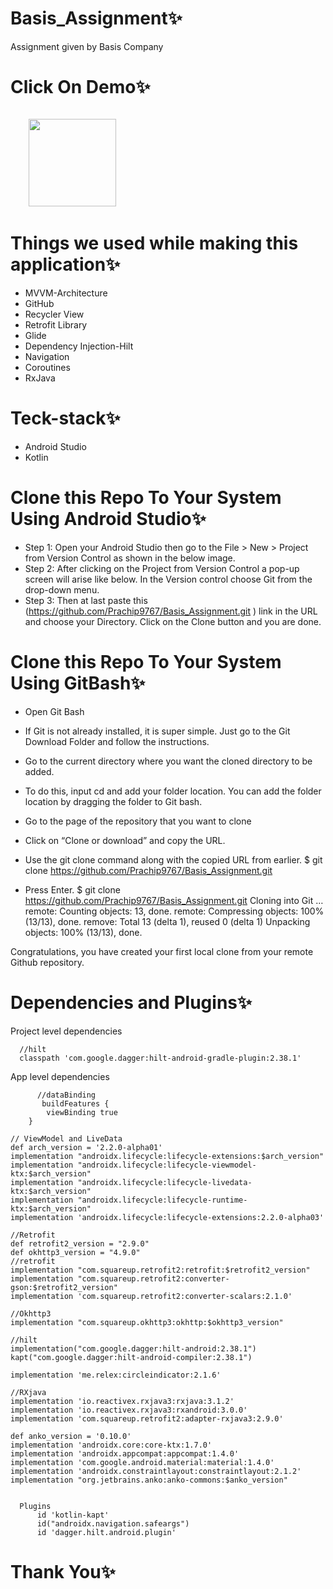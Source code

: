 # Basis_Assignment✨
Assignment given by Basis Company

<!-- ![Green and Cream Modern Sales Marketing Presentation](https://user-images.githubusercontent.com/86509987/150291229-f3412fc2-d84a-44aa-a6a4-7b1215c45879.png)
 -->

# Click On Demo✨
  <code>
    <a href="https://drive.google.com/file/d/1v8lT75mGaV-6GpfbEUHQo6GZ5nj9TkBx/view?usp=sharing" title="Playstore Profile"><img height="140" width="140" src="https://encrypted-tbn0.gstatic.com/images?q=tbn:ANd9GcRgwJcz642pA7mLR5u44OirKSJjfxOoOqWbpNx7vgDP0NI4snSp68daLp-JccwzoGUIARw&usqp=CAU"></a></code>


# Things we used while making this application✨
* MVVM-Architecture
* GitHub
* Recycler View
* Retrofit Library
* Glide
* Dependency Injection-Hilt
* Navigation
* Coroutines
* RxJava

# Teck-stack✨
* Android Studio
* Kotlin


# Clone this Repo To Your System Using Android Studio✨

* Step 1: Open your Android Studio then go to the File > New > Project from Version Control as shown in the below image.
* Step 2: After clicking on the Project from Version Control a pop-up screen will arise like below. In the Version control choose Git from the drop-down menu.
* Step 3: Then at last paste this (https://github.com/Prachip9767/Basis_Assignment.git ) link in the URL and choose your Directory. Click on the Clone button and you are done.


# Clone this Repo To Your System Using GitBash✨

* Open Git Bash

* If Git is not already installed, it is super simple. Just go to the Git Download Folder and follow the instructions.

* Go to the current directory where you want the cloned directory to be added.

* To do this, input cd and add your folder location. You can add the folder location by dragging the folder to Git bash.

* Go to the page of the repository that you want to clone

* Click on “Clone or download” and copy the URL.

* Use the git clone command along with the copied URL from earlier. $ git clone https://github.com/Prachip9767/Basis_Assignment.git

* Press Enter. $ git clone https://github.com/Prachip9767/Basis_Assignment.git Cloning into Git … remote: Counting objects: 13, done. remote: Compressing objects: 100% (13/13), done. remove: Total 13 (delta 1), reused 0 (delta 1) Unpacking objects: 100% (13/13), done.

Congratulations, you have created your first local clone from your remote Github repository.


# Dependencies and Plugins✨
Project level dependencies

      //hilt
      classpath 'com.google.dagger:hilt-android-gradle-plugin:2.38.1'

App level dependencies
          
          //dataBinding
           buildFeatures {
            viewBinding true
        }

    // ViewModel and LiveData
    def arch_version = '2.2.0-alpha01'
    implementation "androidx.lifecycle:lifecycle-extensions:$arch_version"
    implementation "androidx.lifecycle:lifecycle-viewmodel-ktx:$arch_version"
    implementation "androidx.lifecycle:lifecycle-livedata-ktx:$arch_version"
    implementation "androidx.lifecycle:lifecycle-runtime-ktx:$arch_version"
    implementation 'androidx.lifecycle:lifecycle-extensions:2.2.0-alpha03'

    //Retrofit
    def retrofit2_version = "2.9.0"
    def okhttp3_version = "4.9.0"
    //retrofit
    implementation "com.squareup.retrofit2:retrofit:$retrofit2_version"
    implementation "com.squareup.retrofit2:converter-gson:$retrofit2_version"
    implementation 'com.squareup.retrofit2:converter-scalars:2.1.0'

    //Okhttp3
    implementation "com.squareup.okhttp3:okhttp:$okhttp3_version"

    //hilt
    implementation("com.google.dagger:hilt-android:2.38.1")
    kapt("com.google.dagger:hilt-android-compiler:2.38.1")

    implementation 'me.relex:circleindicator:2.1.6'

    //RXjava
    implementation 'io.reactivex.rxjava3:rxjava:3.1.2'
    implementation 'io.reactivex.rxjava3:rxandroid:3.0.0'
    implementation 'com.squareup.retrofit2:adapter-rxjava3:2.9.0'
 
    def anko_version = '0.10.0'
    implementation 'androidx.core:core-ktx:1.7.0'
    implementation 'androidx.appcompat:appcompat:1.4.0'
    implementation 'com.google.android.material:material:1.4.0'
    implementation 'androidx.constraintlayout:constraintlayout:2.1.2'
    implementation "org.jetbrains.anko:anko-commons:$anko_version"
    

      Plugins
          id 'kotlin-kapt'
          id("androidx.navigation.safeargs")
          id 'dagger.hilt.android.plugin'
    
    
# Thank You✨
